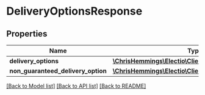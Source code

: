 # DeliveryOptionsResponse

## Properties
Name | Type | Description | Notes
------------ | ------------- | ------------- | -------------
**delivery_options** | [**\ChrisHemmings\Electio\Client\Model\DeliveryOption[]**](DeliveryOption.md) |  | [optional] 
**non_guaranteed_delivery_option** | [**\ChrisHemmings\Electio\Client\Model\DeliveryOption[]**](DeliveryOption.md) |  | [optional] 

[[Back to Model list]](../README.md#documentation-for-models) [[Back to API list]](../README.md#documentation-for-api-endpoints) [[Back to README]](../README.md)


